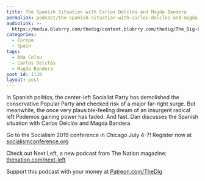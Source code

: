 ```yaml
---
title: The Spanish Situation with Carlos Delclós and Magda Bandera
permalink: podcast/the-spanish-situation-with-carlos-delclos-and-magda-bandera/
audiolink: >-
  https://media.blubrry.com/thedig/content.blubrry.com/thedig/The_Dig-EP_204-Spain.mp3
categories:
  - Europe
  - Spain
tags:
  - Ada Colau
  - Carlos Delclós
  - Magda Bandera
post_id: 1138
layout: post
---
```


In Spanish politics, the center-left Socialist Party has demolished the conservative Popular Party and checked risk of a major far-right surge. But meanwhile, the once very plausible-feeling dream of an insurgent radical left Podemos gaining power has faded. And fast. Dan discusses the Spanish situation with Carlos Delclós and Magda Bandera.

Go to the Socialism 2019 conference in Chicago July 4-7! Register now at
[socialismconference.org](https://socialismconference.org)

Check out Next Left, a new podcast from The Nation magazine:
[thenation.com/next-left](https://thenation.com/next-left)

Support this podcast with your money at
[Patreon.com/TheDig](https://patreon.com/TheDig)
